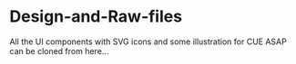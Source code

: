# Design-and-Raw-files
All the UI components with SVG icons and some illustration for CUE ASAP can be cloned from here...
